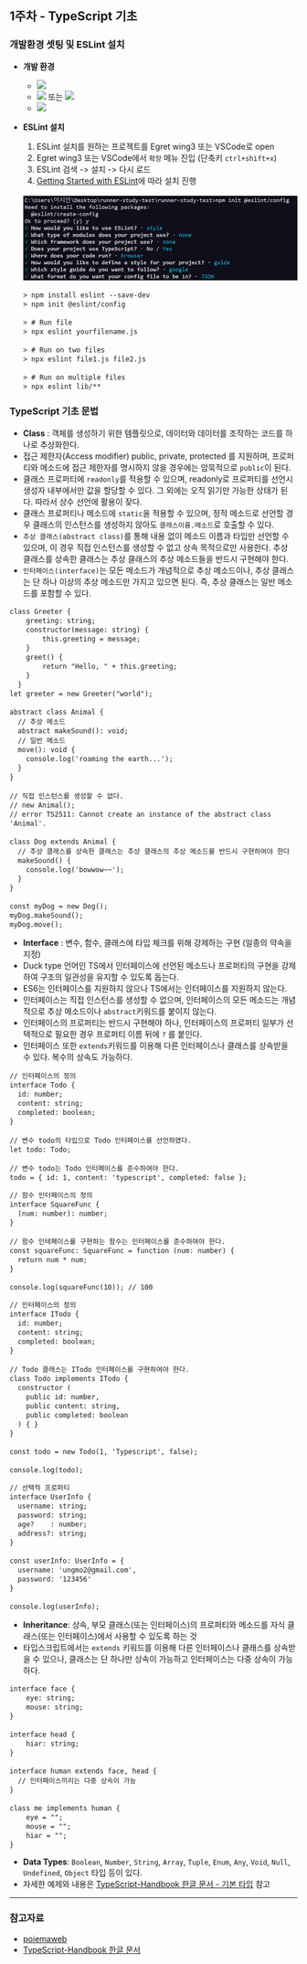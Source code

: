 ## 1주차 - TypeScript 기초
### 개발환경 셋팅 및 ESLint 설치
- <b>개발 환경</b>
  - <img src="https://img.shields.io/badge/Egret%20engine-v5.4.1-blue"/>
  - <img src="https://img.shields.io/badge/Egret%20wing-v3-green"/> 또는 <img src="https://img.shields.io/badge/VScode-1.*-red"/>
  - <img src="https://img.shields.io/badge/node%40latest-%3E%3D%2012.0.0-brightgreen"/>

- <b>ESLint 설치</b>
  1. ESLint 설치를 원하는 프로젝트를 Egret wing3 또는 VSCode로 open
  2. Egret wing3 또는 VSCode에서 `확장` 메뉴 진입 (단축키 `ctrl+shift+x`)
  3. ESLint 검색 -> 설치 -> 다시 로드
  4. [Getting Started with ESLint](https://eslint.org/docs/user-guide/getting-started)에 따라 설치 진행 <br><br>
    <img src="https://github.com/choring0989/TIL/blob/master/HTML5-Ramp-up/image/ex_eslint_config.jpg" width="600px"/>
  
  <pre><code>> npm install eslint --save-dev
  > npm init @eslint/config
  
  > # Run file
  > npx eslint yourfilename.js
  
  > # Run on two files
  > npx eslint file1.js file2.js
  
  > # Run on multiple files
  > npx eslint lib/**</code></pre>

### TypeScript 기초 문법
- <b>Class</b> : 객체를 생성하기 위한 템플릿으로, 데이터와 데이터를 조작하는 코드를 하나로 추상화한다.
- 접근 제한자(Access modifier) public, private, protected 를 지원하며, 프로퍼티와 메소드에 접근 제한자를 명시하지 않을 경우에는 암묵적으로 `public`이 된다.
- 클래스 프로퍼티에 `readonly`를 적용할 수 있으며, readonly로 프로퍼티를 선언시 생성자 내부에서만 값을 할당할 수 있다. 그 외에는 오직 읽기만 가능한 상태가 된다. 따라서 상수 선언에 활용이 잦다.
- 클래스 프로퍼티나 메소드에 `static`을 적용할 수 있으며, 정적 메소드로 선언할 경우 클래스의 인스턴스를 생성하지 않아도 `클래스이름.메소드`로 호출할 수 있다.
- `추상 클래스(abstract class)`를 통해 내용 없이 메소드 이름과 타입만 선언할 수 있으며, 이 경우 직접 인스턴스를 생성할 수 없고 상속 목적으로만 사용한다. 추상 클래스를 상속한 클래스는 추상 클래스의 추상 메소드들을 반드시 구현해야 한다.
- `인터페이스(interface)`는 모든 메소드가 개념적으로 추상 메소드이나, 추상 클래스는 단 하나 이상의 추상 메소드만 가지고 있으면 된다. 즉, 추상 클래스는 일반 메소드를 포함할 수 있다.

<pre><code>class Greeter {
    greeting: string;
    constructor(message: string) {
        this.greeting = message;
    }
    greet() {
        return "Hello, " + this.greeting;
    }
  }
let greeter = new Greeter("world");

abstract class Animal {
  // 추상 메소드
  abstract makeSound(): void;
  // 일반 메소드
  move(): void {
    console.log('roaming the earth...');
  }
}

// 직접 인스턴스를 생성할 수 없다.
// new Animal();
// error TS2511: Cannot create an instance of the abstract class 'Animal'.

class Dog extends Animal {
  // 추상 클래스를 상속한 클래스는 추상 클래스의 추상 메소드를 반드시 구현하여야 한다
  makeSound() {
    console.log('bowwow~~');
  }
}

const myDog = new Dog();
myDog.makeSound();
myDog.move();</code></pre>


- <b>Interface</b> : 변수, 함수, 클래스에 타입 체크를 위해 강제하는 구현 (일종의 약속을 지정)
- Duck type 언어인 TS에서 인터페이스에 선언된 메소드나 프로퍼티의 구현을 강제하여 구조의 일관성을 유지할 수 있도록 돕는다.
- ES6는 인터페이스를 지원하지 않으나 TS에서는 인터페이스를 지원하지 않는다.
- 인터페이스는 직접 인스턴스를 생성할 수 없으며, 인터페이스의 모든 메소드는 개념적으로 추상 메소드이나 `abstract`키워드를 붙이지 않는다.
- 인터페이스의 프로퍼티는 반드시 구현해야 하나, 인터페이스의 프로퍼티 일부가 선택적으로 필요한 경우 프로퍼티 이름 뒤에 `?` 를 붙인다.
- 인터페이스 또한 `extends`키워드를 이용해 다른 인터페이스나 클래스를 상속받을 수 있다. 복수의 상속도 가능하다.
<pre><code>// 인터페이스의 정의
interface Todo {
  id: number;
  content: string;
  completed: boolean;
}

// 변수 todo의 타입으로 Todo 인터페이스를 선언하였다.
let todo: Todo;

// 변수 todo는 Todo 인터페이스를 준수하여야 한다.
todo = { id: 1, content: 'typescript', completed: false };
</code></pre>
<pre><code>// 함수 인터페이스의 정의
interface SquareFunc {
  (num: number): number;
}

// 함수 인테페이스를 구현하는 함수는 인터페이스를 준수하여야 한다.
const squareFunc: SquareFunc = function (num: number) {
  return num * num;
}

console.log(squareFunc(10)); // 100
</code></pre>
<pre><code>// 인터페이스의 정의
interface ITodo {
  id: number;
  content: string;
  completed: boolean;
}

// Todo 클래스는 ITodo 인터페이스를 구현하여야 한다.
class Todo implements ITodo {
  constructor (
    public id: number,
    public content: string,
    public completed: boolean
  ) { }
}

const todo = new Todo(1, 'Typescript', false);

console.log(todo);
</code></pre>
<pre><code>// 선택적 프로퍼티
interface UserInfo {
  username: string;
  password: string;
  age?    : number;
  address?: string;
}

const userInfo: UserInfo = {
  username: 'ungmo2@gmail.com',
  password: '123456'
}

console.log(userInfo);
</code></pre>
- <b>Inheritance</b>: 상속, 부모 클래스(또는 인터페이스)의 프로퍼티와 메소드를 자식 클래스(또는 인터페이스)에서 사용할 수 있도록 하는 것
- 타입스크립트에서는 `extends` 키워드를 이용해 다른 인터페이스나 클래스를 상속받을 수 있으나, 클래스는 단 하나만 상속이 가능하고 인터페이스는 다중 상속이 가능하다.
<pre><code>interface face {
    eye: string;
    mouse: string;
}

interface head {
    hiar: string;
}

interface human extends face, head {
  // 인터페이스끼리는 다중 상속이 가능
}

class me implements human {
    eye = "";
    mouse = "";
    hiar = "";
}
</code></pre>

- <b>Data Types</b>: `Boolean`, `Number`, `String`, `Array`, `Tuple`, `Enum`, `Any`, `Void`, `Null`, `Undefined`, `Object` 타입 등이 있다.
- 자세한 예제와 내용은 [TypeScript-Handbook 한글 문서 - 기본 타입](https://typescript-kr.github.io/pages/basic-types.html) 참고

---
### 참고자료
- [poiemaweb](https://poiemaweb.com/typescript-class)
- [TypeScript-Handbook 한글 문서](https://typescript-kr.github.io/)
